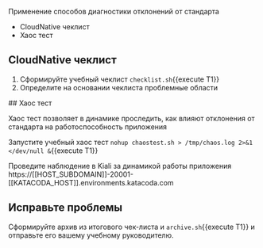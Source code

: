 Применение способов диагностики отклонений от стандарта

* CloudNative чеклист
* Хаос тест

## CloudNative чеклист

1. Сформируйте учебный чеклист `checklist.sh`{{execute T1}}
2. Определите на основании чеклиста проблемные области

## Хаос тест

Хаос тест позволяет в динамике проследить, как влияют отклонения от стандарта на работоспособность приложения

Запустите учебный хаос тест `nohup chaostest.sh > /tmp/chaos.log 2>&1 </dev/null &`{{execute T1}} 

Проведите наблюдение в Kiali за динамикой работы приложения https://[[HOST_SUBDOMAIN]]-20001-[[KATACODA_HOST]].environments.katacoda.com

## Исправьте проблемы

Сформируйте архив из итогового чек-листа и  `archive.sh`{{execute T1}} и отправьте его вашему учебному руководителю. 
